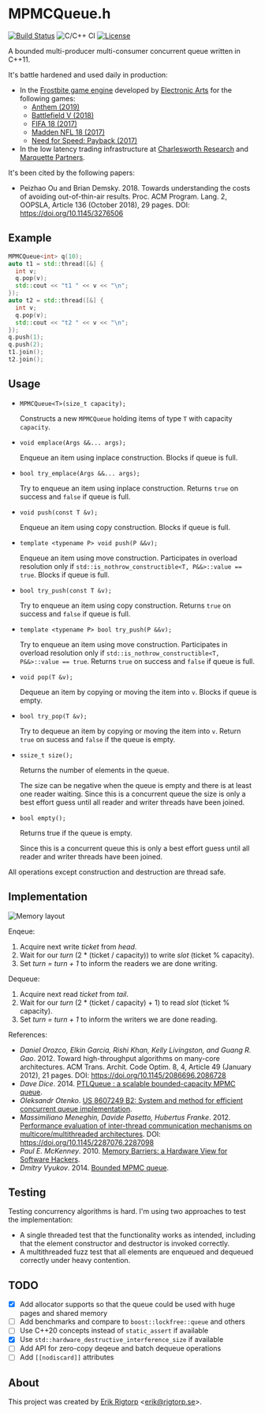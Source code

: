 # MPMCQueue.h

[![Build Status](https://travis-ci.org/rigtorp/MPMCQueue.svg?branch=master)](https://travis-ci.org/rigtorp/MPMCQueue)
![C/C++ CI](https://github.com/rigtorp/MPMCQueue/workflows/C/C++%20CI/badge.svg)
[![License](https://img.shields.io/badge/license-MIT-blue.svg)](https://raw.githubusercontent.com/rigtorp/MPMCQueue/master/LICENSE)

A bounded multi-producer multi-consumer concurrent queue written in C++11.

It's battle hardened and used daily in production:
- In the [Frostbite game engine](https://www.ea.com/frostbite) developed by
  [Electronic Arts](https://www.ea.com/) for the following games:
  - [Anthem (2019)](https://www.ea.com/games/anthem)
  - [Battlefield V (2018)](https://www.ea.com/games/battlefield/battlefield-5)
  - [FIFA 18 (2017)](https://www.easports.com/fifa/fifa-18-cristiano-ronaldo)
  - [Madden NFL 18 (2017)](https://www.ea.com/games/madden-nfl/madden-nfl-18)
  - [Need for Speed: Payback (2017)](https://www.ea.com/games/need-for-speed/need-for-speed-payback)
- In the low latency trading infrastructure at [Charlesworth
  Research](https://www.charlesworthresearch.com/) and [Marquette
  Partners](https://www.marquettepartners.com/).

It's been cited by the following papers:
- Peizhao Ou and Brian Demsky. 2018. Towards understanding the costs of avoiding
  out-of-thin-air results. Proc. ACM Program. Lang. 2, OOPSLA, Article 136
  (October 2018), 29 pages. DOI: https://doi.org/10.1145/3276506 

## Example

```cpp
MPMCQueue<int> q(10);
auto t1 = std::thread([&] {
  int v;
  q.pop(v);
  std::cout << "t1 " << v << "\n";
});
auto t2 = std::thread([&] {
  int v;
  q.pop(v);
  std::cout << "t2 " << v << "\n";
});
q.push(1);
q.push(2);
t1.join();
t2.join();
```

## Usage

- `MPMCQueue<T>(size_t capacity);`

  Constructs a new `MPMCQueue` holding items of type `T` with capacity
  `capacity`.
  
- `void emplace(Args &&... args);`

  Enqueue an item using inplace construction. Blocks if queue is full.
  
- `bool try_emplace(Args &&... args);`

  Try to enqueue an item using inplace construction. Returns `true` on
  success and `false` if queue is full.

- `void push(const T &v);`

  Enqueue an item using copy construction. Blocks if queue is full.

- `template <typename P> void push(P &&v);`

  Enqueue an item using move construction. Participates in overload
  resolution only if `std::is_nothrow_constructible<T, P&&>::value ==
  true`. Blocks if queue is full.

- `bool try_push(const T &v);`

  Try to enqueue an item using copy construction. Returns `true` on
  success and `false` if queue is full.

- `template <typename P> bool try_push(P &&v);`

  Try to enqueue an item using move construction. Participates in
  overload resolution only if `std::is_nothrow_constructible<T,
  P&&>::value == true`. Returns `true` on success and `false` if queue
  is full.

- `void pop(T &v);`

  Dequeue an item by copying or moving the item into `v`. Blocks if
  queue is empty.
  
- `bool try_pop(T &v);`

  Try to dequeue an item by copying or moving the item into
  `v`. Return `true` on sucess and `false` if the queue is empty.

- `ssize_t size();`

  Returns the number of elements in the queue.

  The size can be negative when the queue is empty and there is at least one
  reader waiting. Since this is a concurrent queue the size is only a best
  effort guess until all reader and writer threads have been joined.

- `bool empty();`

  Returns true if the queue is empty.

  Since this is a concurrent queue this is only a best effort guess until all
  reader and writer threads have been joined.

All operations except construction and destruction are thread safe.

## Implementation

![Memory layout](https://github.com/rigtorp/MPMCQueue/blob/master/mpmc.png)

Enqeue:

1. Acquire next write *ticket* from *head*.
2. Wait for our *turn* (2 * (ticket / capacity)) to write *slot* (ticket % capacity).
3. Set *turn = turn + 1* to inform the readers we are done writing.

Dequeue:

1. Acquire next read *ticket* from *tail*.
2. Wait for our *turn* (2 * (ticket / capacity) + 1) to read *slot* (ticket % capacity).
3. Set *turn = turn + 1* to inform the writers we are done reading.


References:

- *Daniel Orozco, Elkin Garcia, Rishi Khan, Kelly Livingston, and Guang R. Gao*. 2012. Toward high-throughput algorithms on many-core architectures. ACM Trans. Archit. Code Optim. 8, 4, Article 49 (January 2012), 21 pages. DOI: https://doi.org/10.1145/2086696.2086728
- *Dave Dice*. 2014. [PTLQueue : a scalable bounded-capacity MPMC queue](https://blogs.oracle.com/dave/entry/ptlqueue_a_scalable_bounded_capacity).
- *Oleksandr Otenko*. [US 8607249 B2: System and method for efficient concurrent queue implementation](http://www.google.com/patents/US8607249).
- *Massimiliano Meneghin, Davide Pasetto, Hubertus Franke*. 2012. [Performance evaluation of inter-thread communication mechanisms on multicore/multithreaded architectures](http://researcher.watson.ibm.com/researcher/files/ie-pasetto_davide/PerfLocksQueues.pdf). DOI: https://doi.org/10.1145/2287076.2287098
- *Paul E. McKenney*. 2010. [Memory Barriers: a Hardware View for Software Hackers](http://irl.cs.ucla.edu/~yingdi/web/paperreading/whymb.2010.06.07c.pdf).
- *Dmitry Vyukov*. 2014. [Bounded MPMC queue](http://www.1024cores.net/home/lock-free-algorithms/queues/bounded-mpmc-queue).

## Testing

Testing concurrency algorithms is hard. I'm using two approaches to test the
implementation:

- A single threaded test that the functionality works as intended,
  including that the element constructor and destructor is invoked
  correctly.
- A multithreaded fuzz test that all elements are enqueued and
  dequeued correctly under heavy contention.

## TODO

- [X] Add allocator supports so that the queue could be used with huge pages and
  shared memory
- [ ] Add benchmarks and compare to `boost::lockfree::queue` and others
- [ ] Use C++20 concepts instead of `static_assert` if available
- [X] Use `std::hardware_destructive_interference_size` if available
- [ ] Add API for zero-copy deqeue and batch dequeue operations
- [ ] Add `[[nodiscard]]` attributes

## About

This project was created by [Erik Rigtorp](https://rigtorp.se)
<[erik@rigtorp.se](mailto:erik@rigtorp.se)>.
